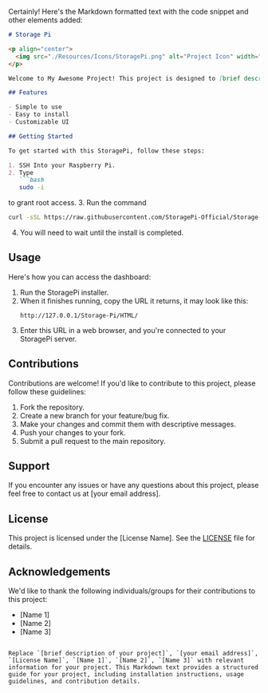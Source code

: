 Certainly! Here's the Markdown formatted text with the code snippet and other elements added:

```markdown
# Storage Pi

<p align="center">
  <img src="./Resources/Icons/StoragePi.png" alt="Project Icon" width="300" height="300">
</p>

Welcome to My Awesome Project! This project is designed to [brief description of your project]. 

## Features

- Simple to use
- Easy to install
- Customizable UI

## Getting Started

To get started with this StoragePi, follow these steps:

1. SSH Into your Raspberry Pi.
2. Type
   ```bash
   sudo -i
   ```
   to grant root access.
3. Run the command 
   ```bash
   curl -sSL https://raw.githubusercontent.com/StoragePi-Official/Storage-Pi/main/install.sh | bash
   ```
4. You will need to wait until the install is completed.

## Usage

Here's how you can access the dashboard:

1. Run the StoragePi installer.
2. When it finishes running, copy the URL it returns, it may look like this: 
   ```plaintext
   http://127.0.0.1/Storage-Pi/HTML/
   ```
3. Enter this URL in a web browser, and you're connected to your StoragePi server.

## Contributions

Contributions are welcome! If you'd like to contribute to this project, please follow these guidelines:

1. Fork the repository.
2. Create a new branch for your feature/bug fix.
3. Make your changes and commit them with descriptive messages.
4. Push your changes to your fork.
5. Submit a pull request to the main repository.

## Support

If you encounter any issues or have any questions about this project, please feel free to contact us at [your email address].

## License

This project is licensed under the [License Name]. See the [LICENSE](./LICENSE) file for details.

## Acknowledgements

We'd like to thank the following individuals/groups for their contributions to this project:

- [Name 1]
- [Name 2]
- [Name 3]
```

Replace `[brief description of your project]`, `[your email address]`, `[License Name]`, `[Name 1]`, `[Name 2]`, `[Name 3]` with relevant information for your project. This Markdown text provides a structured guide for your project, including installation instructions, usage guidelines, and contribution details.
